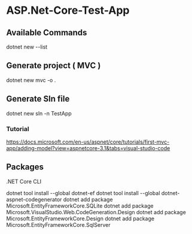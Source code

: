 # ASP.Net-Core-Test-App

## Available Commands
dotnet new --list  

## Generate project ( MVC )
dotnet new mvc -o . 

## Generate Sln file
dotnet new sln -n TestApp 







### Tutorial
https://docs.microsoft.com/en-us/aspnet/core/tutorials/first-mvc-app/adding-model?view=aspnetcore-3.1&tabs=visual-studio-code




## Packages 

.NET Core CLI

dotnet tool install --global dotnet-ef
dotnet tool install --global dotnet-aspnet-codegenerator
dotnet add package Microsoft.EntityFrameworkCore.SQLite
dotnet add package Microsoft.VisualStudio.Web.CodeGeneration.Design
dotnet add package Microsoft.EntityFrameworkCore.Design
dotnet add package Microsoft.EntityFrameworkCore.SqlServer